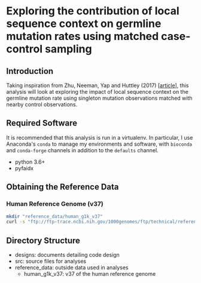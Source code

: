 # Exploring the contribution of local sequence context on germline mutation rates using matched case-control sampling

## Introduction

Taking inspiration from Zhu, Neeman, Yap and Huttley (2017) \[[article](https://www.ncbi.nlm.nih.gov/pubmed/27974498)\], this analysis will look at exploring the impact of local sequence context on the germline mutation rate using singleton mutation observations matched with nearby control observations.

## Required Software

It is recommended that this analysis is run in a virtualenv. In particular, I use Anaconda's `conda` to manage my environments and software, with `bioconda` and `conda-forge` channels in addition to the `defaults` channel.

* python 3.6+
* pyfaidx

## Obtaining the Reference Data

### Human Reference Genome (v37)

```bash
mkdir "reference_data/human_g1k_v37"
curl -s "ftp://ftp-trace.ncbi.nih.gov/1000genomes/ftp/technical/reference/human_g1k_v37.fasta.gz" | gunzip -c > "reference_data/human_g1k_v37/human_g1k_v37.fasta"
```

## Directory Structure

* designs: documents detailing code design
* src: source files for analyses
* reference_data: outside data used in analyses
    * human_g1k_v37: v37 of the human reference genome